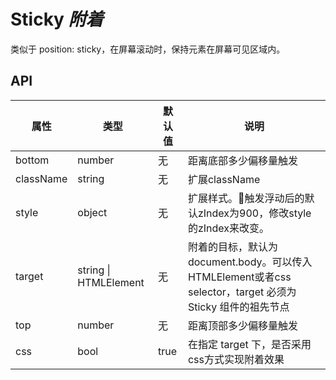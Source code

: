 # Sticky *附着*

类似于 position: sticky，在屏幕滚动时，保持元素在屏幕可见区域内。

<example />

## API

| 属性 | 类型 | 默认值 | 说明 |
| --- | --- | --- | --- |
| bottom | number | 无 | 距离底部多少偏移量触发 |
| className | string | 无 | 扩展className |
| style | object | 无 | 扩展样式。触发浮动后的默认zIndex为900，修改style的zIndex来改变。 |
| target | string \| HTMLElement | 无 | 附着的目标，默认为document.body。可以传入HTMLElement或者css selector，target 必须为 Sticky 组件的祖先节点 |
| top | number | 无 | 距离顶部多少偏移量触发 |
| css | bool | true | 在指定 target 下，是否采用css方式实现附着效果 |
